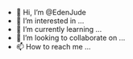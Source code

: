 - 👋 Hi, I’m @EdenJude
- 👀 I’m interested in ...
- 🌱 I’m currently learning ...
- 💞️ I’m looking to collaborate on ...
- 📫 How to reach me ...

<!---
EdenJude/EdenJude is a ✨ special ✨ repository because its `README.md` (this file) appears on your GitHub profile.
You can click the Preview link to take a look at your changes.
--->
